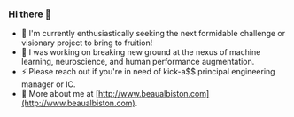 ### Hi there 👋

- 🔭 I'm currently enthusiastically seeking the next formidable challenge or visionary project to bring to fruition!
- 🌱 I was working on breaking new ground at the nexus of machine learning, neuroscience, and human performance augmentation.
- ⚡ Please reach out if you're in need of kick-a$$ principal engineering manager or IC.
- 🤔 More about me at [http://www.beaualbiston.com](http://www.beaualbiston.com).

<!--
**beauzo/beauzo** is a ✨ _special_ ✨ repository because its `README.md` (this file) appears on your GitHub profile.

Here are some ideas to get you started:

- 🔭 I’m currently working on ...
- 🌱 I’m currently learning ...
- 👯 I’m looking to collaborate on ...
- 🤔 I’m looking for help with ...
- 💬 Ask me about ...
- 📫 How to reach me: ...
- 😄 Pronouns: ...
- ⚡ Fun fact: ...
-->
